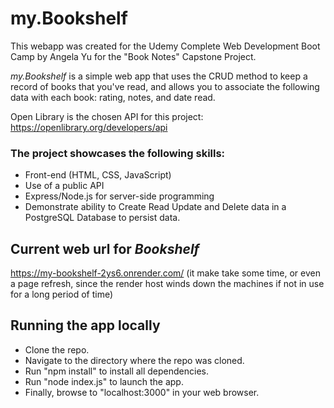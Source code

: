 # my.Bookshelf

This webapp was created for the Udemy Complete Web Development Boot Camp by Angela Yu for the "Book Notes" Capstone Project.

*my.Bookshelf* is a simple web app that uses the CRUD method to keep a record of books that you've read, and allows you to associate the following data with each book: rating, notes, and date read.  

Open Library is the chosen API for this project: https://openlibrary.org/developers/api

### The project showcases the following skills:
- Front-end (HTML, CSS, JavaScript)
- Use of a public API
- Express/Node.js for server-side programming
- Demonstrate ability to Create Read Update and Delete data in a PostgreSQL Database to persist data.

## Current web url for *Bookshelf*
https://my-bookshelf-2ys6.onrender.com/
(it make take some time, or even a page refresh, since the render host winds down the machines if not in use for a long period of time)

## Running the app locally

- Clone the repo.
- Navigate to the directory where the repo was cloned.
- Run "npm install" to install all dependencies.
- Run "node index.js" to launch the app.
- Finally, browse to "localhost:3000" in your web browser.

